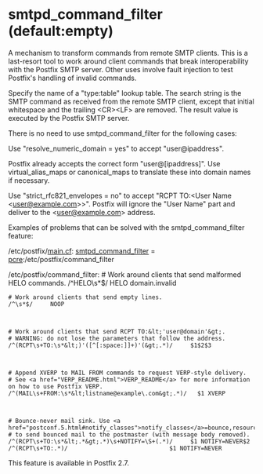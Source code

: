 # smtpd_command_filter (default:empty) 

 A mechanism to transform commands from remote SMTP clients.
This is a last-resort tool to work around client commands that break
interoperability with the Postfix SMTP server.  Other uses involve
fault injection to test Postfix's handling of invalid commands.


 Specify the name of a "type:table" lookup table. The search
string is the SMTP command as received from the remote SMTP client,
except that initial whitespace and the trailing &lt;CR&gt;&lt;LF&gt;
are removed.  The result value is executed by the Postfix SMTP
server.  

 There is no need to use smtpd_command_filter for the following
cases: 



  Use "resolve_numeric_domain = yes" to accept
"user@ipaddress". 

  Postfix already accepts the correct form
"user@[ipaddress]". Use virtual_alias_maps or canonical_maps
to translate these into domain names if necessary.  

  Use "strict_rfc821_envelopes = no" to accept "RCPT TO:&lt;User
Name &lt;user@example.com&gt;&gt;". Postfix will ignore the "User
Name" part and deliver to the &lt;user@example.com&gt; address.




 Examples of problems that can be solved with the smtpd_command_filter
feature: 


/etc/postfix/<a href="postconf.5.html">main.cf</a>:
    <a href="postconf.5.html#smtpd_command_filter">smtpd_command_filter</a> = <a href="pcre_table.5.html">pcre</a>:/etc/postfix/command_filter



/etc/postfix/command_filter:
    # Work around clients that send malformed HELO commands.
    /^HELO\s*$/ HELO domain.invalid



    # Work around clients that send empty lines.
    /^\s*$/     NOOP



    # Work around clients that send RCPT TO:&lt;'user@domain'&gt;.
    # WARNING: do not lose the parameters that follow the address.
    /^(RCPT\s+TO:\s*&lt;)'([^[:space:]]+)'(&gt;.*)/     $1$2$3



    # Append XVERP to MAIL FROM commands to request VERP-style delivery.
    # See <a href="VERP_README.html">VERP_README</a> for more information on how to use Postfix VERP.
    /^(MAIL\s+FROM:\s*&lt;listname@example\.com&gt;.*)/   $1 XVERP



    # Bounce-never mail sink. Use <a href="postconf.5.html#notify_classes">notify_classes</a>=bounce,resource,software
    # to send bounced mail to the postmaster (with message body removed).
    /^(RCPT\s+TO:\s*&lt;.*&gt;.*)\s+NOTIFY=\S+(.*)/     $1 NOTIFY=NEVER$2
    /^(RCPT\s+TO:.*)/                             $1 NOTIFY=NEVER


 This feature is available in Postfix 2.7. 


